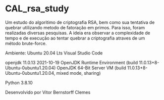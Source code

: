 # CAL_rsa_study
Um estudo do algoritimo de criptografia RSA, bem como sua tentativa de quebrar utilizando metodo de fatoração em primos.
Para isso, foram realizadas diversas pesquisas. A ideia era observar a complexidade de tempo e de execução ao tentar
quebrar a criptografia atraves de um método brute-force.


Ambiente:
Ubuntu 20.04 Lts
Visual Studio Code

openjdk 11.0.13 2021-10-19
OpenJDK Runtime Environment (build 11.0.13+8-Ubuntu-0ubuntu1.20.04)
OpenJDK 64-Bit Server VM (build 11.0.13+8-Ubuntu-0ubuntu1.20.04, mixed mode, sharing)

Python 3.8.10

Desenvolvido por Vitor Bernstorff Clemes
